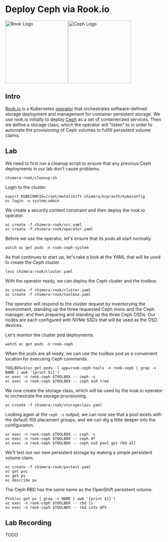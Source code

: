 # Deploy Ceph via Rook.io

<img src="https://landscape.cncf.io/logos/rook.svg" alt="Rook Logo" height="200px"><img src="https://ceph.com/wp-content/uploads/2016/07/Ceph_Logo_Stacked_RGB_120411_fa.png" alt="Ceph Logo" width="200px">

## Intro
[Rook.io](https://rook.io/) is a Kubernetes [operator](https://coreos.com/operators/) that orchestrates software-defined storage deployment and management for container persistent storage. We use rook.io initially to deploy [Ceph](https://ceph.com/) as a set of containerized services. Then we define a storage class, which the operator will "listen" to in order to automate the provisioning of Ceph volumes to fulfill persistent volume claims.

## Lab

We need to first run a cleanup script to ensure that any previous Ceph deployments in our lab don't cause problems.
```
chimera-rook/cleanup.sh
```

Login to the cluster.
```
export KUBECONFIG=/root/metalshift-chimera/ocp/auth/kubeconfig
oc login -u system:admin
```

We create a security context constraint and then deploy the rook.io operator.
```
oc create -f chimera-rook/scc.yaml 
oc create -f chimera-rook/operator.yaml 
```

Before we use the operator, let's ensure that its pods all start normally.
```
watch oc get pods -n rook-ceph-system
```

As that continues to start up, let's take a look at the YAML that will be used to create the Ceph cluster.
```
less chimera-rook/cluster.yaml
```

With the operator ready, we can deploy the Ceph cluster and the toolbox.
```
oc create -f chimera-rook/cluster.yaml 
oc create -f chimera-rook/toolbox.yaml 
```

The operator will respond to the cluster request by inventorying the environment, standing up the three requested Ceph mons and the Ceph manager, and then preparing and standing up the three Ceph OSDs. Our nodes are each configured with NVMe SSDs that will be used as the OSD devices.

Let's monitor the cluster pod deployments.
```
watch oc get pods -n rook-ceph
```

When the pods are all ready, we can use the toolbox pod as a convenient location for executing Ceph commands.
```
TOOLBOX=$(oc get pods -l app=rook-ceph-tools -n rook-ceph | grep -v NAME | awk '{print $1}')
oc exec -n rook-ceph $TOOLBOX -- ceph -s
oc exec -n rook-ceph $TOOLBOX -- ceph osd tree
```

We now create the storage class, which will be used by the rook.io operator to orchestrate the storage provisioning.
```
oc create -f chimera-rook/storageclass.yaml
```

Looking again at the `ceph -s` output, we can now see that a pool exists with the default 100 placement groups, and we can dig a little deeper into the configuraiton.
```
oc exec -n rook-ceph $TOOLBOX -- ceph -s
oc exec -n rook-ceph $TOOLBOX -- ceph df
oc exec -n rook-ceph $TOOLBOX -- ceph osd pool get rbd all
```

We'll test out our new persistent storage by making a simple persistent volume claim.
```
oc create -f chimera-rook/pvctest.yaml
oc get pvc
oc get pv
oc describe pv
```

The Ceph RBD has the same name as the OpenShift persistent volume.
```
PV=$(oc get pv | grep -v NAME | awk '{print $1}')
oc exec -n rook-ceph $TOOLBOX -- rbd ls
oc exec -n rook-ceph $TOOLBOX -- rbd info $PV
```

## Lab Recording
TODO
